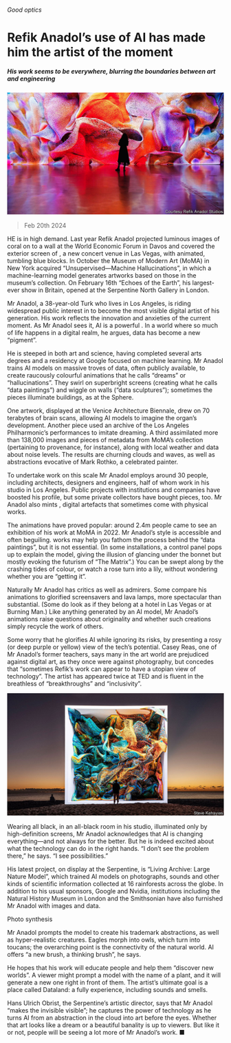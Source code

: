 ###### Good optics

# Refik Anadol’s use of AI has made him the artist of the moment 

##### His work seems to be everywhere, blurring the boundaries between art and engineering 

![image](images/20240224_CUP002.jpg) 

> Feb 20th 2024 

HE is in high demand. Last year Refik Anadol projected luminous images of coral on to a wall at the World Economic Forum in Davos and covered the exterior screen of , a new concert venue in Las Vegas, with animated, tumbling blue blocks. In October the Museum of Modern Art (MoMA) in New York acquired “Unsupervised—Machine Hallucinations”, in which a machine-learning model generates artworks based on those in the museum’s collection. On February 16th “Echoes of the Earth”, his largest-ever show in Britain, opened at the Serpentine North Gallery in London.

Mr Anadol, a 38-year-old Turk who lives in Los Angeles, is riding widespread public interest in  to become the most visible digital artist of his generation. His work reflects the innovation and anxieties of the current moment. As Mr Anadol sees it, AI is a powerful . In a world where so much of life happens in a digital realm, he argues, data has become a new “pigment”. 

He is steeped in both art and science, having completed several arts degrees and a residency at Google focused on machine learning. Mr Anadol trains AI models on massive troves of data, often publicly available, to create raucously colourful animations that he calls “dreams” or “hallucinations”. They swirl on superbright screens (creating what he calls “data paintings”) and wiggle on walls (“data sculptures”); sometimes the pieces illuminate buildings, as at the Sphere. 

One artwork, displayed at the Venice Architecture Biennale, drew on 70 terabytes of brain scans, allowing AI models to imagine the organ’s development. Another piece used an archive of the Los Angeles Philharmonic’s performances to imitate dreaming. A third assimilated more than 138,000 images and pieces of metadata from MoMA’s collection (pertaining to provenance, for instance), along with local weather and data about noise levels. The results are churning clouds and waves, as well as abstractions evocative of Mark Rothko, a celebrated painter.

To undertake work on this scale Mr Anadol employs around 30 people, including architects, designers and engineers, half of whom work in his studio in Los Angeles. Public projects with institutions and companies have boosted his profile, but some private collectors have bought pieces, too. Mr Anadol also mints , digital artefacts that sometimes come with physical works.

The animations have proved popular: around 2.4m people came to see an exhibition of his work at MoMA in 2022. Mr Anadol’s style is accessible and often beguiling.  works may help you fathom the process behind the “data paintings”, but it is not essential. (In some installations, a control panel pops up to explain the model, giving the illusion of glancing under the bonnet but mostly evoking the futurism of “The Matrix”.) You can be swept along by the crashing tides of colour, or watch a rose turn into a lily, without wondering whether you are “getting it”. 

Naturally Mr Anadol has critics as well as admirers. Some compare his animations to glorified screensavers and lava lamps, more spectacular than substantial. (Some do look as if they belong at a hotel in Las Vegas or at Burning Man.) Like anything generated by an AI model, Mr Anadol’s animations raise questions about originality and whether such creations simply recycle the work of others. 

Some worry that he glorifies AI while ignoring its risks, by presenting a rosy (or deep purple or yellow) view of the tech’s potential. Casey Reas, one of Mr Anadol’s former teachers, says many in the art world are prejudiced against digital art, as they once were against photography, but concedes that “sometimes Refik’s work can appear to have a utopian view of technology”. The artist has appeared twice at TED and is fluent in the breathless  of “breakthroughs” and “inclusivity”.

![image](images/20240224_CUP503.jpg) 


Wearing all black, in an all-black room in his studio, illuminated only by high-definition screens, Mr Anadol acknowledges that AI is changing everything—and not always for the better. But he is indeed excited about what the technology can do in the right hands. “I don’t see the problem there,” he says. “I see possibilities.”

His latest project, on display at the Serpentine, is “Living Archive: Large Nature Model”, which trained AI models on photographs, sounds and other kinds of scientific information collected at 16 rainforests across the globe. In addition to his usual sponsors, Google and Nvidia, institutions including the Natural History Museum in London and the Smithsonian have also furnished Mr Anadol with images and data.

Photo synthesis

Mr Anadol prompts the model to create his trademark abstractions, as well as hyper-realistic creatures. Eagles morph into owls, which turn into toucans; the overarching point is the connectivity of the natural world. AI offers “a new brush, a thinking brush”, he says.

He hopes that his work will educate people and help them “discover new worlds”. A viewer might prompt a model with the name of a plant, and it will generate a new one right in front of them. The artist’s ultimate goal is a place called Dataland: a fully  experience, including sounds and smells. 

Hans Ulrich Obrist, the Serpentine’s artistic director, says that Mr Anadol “makes the invisible visible”; he captures the power of technology as he turns AI from an abstraction in the cloud into art before the eyes. Whether that art looks like a dream or a beautiful banality is up to viewers. But like it or not, people will be seeing a lot more of Mr Anadol’s work. ■


